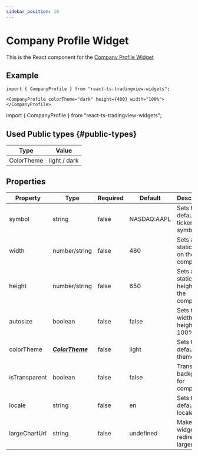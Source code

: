 ```yaml
---
sidebar_position: 18
---
```


# Company Profile Widget

This is the React component for the [Company Profile Widget](https://www.tradingview.com/widget/symbol-profile/)

## Example

```
import { CompanyProfile } from "react-ts-tradingview-widgets";

<CompanyProfile colorTheme="dark" height={400} width="100%"></CompanyProfile>
```

import { CompanyProfile } from "react-ts-tradingview-widgets";

<CompanyProfile colorTheme="dark" height={400} width="100%"></CompanyProfile>

## Used Public types {#public-types}

| Type       | Value        |
| ---------- | ------------ |
| ColorTheme | light / dark |

## Properties

| Property      | Type                              | Required | Default     | Description                           |
| ------------- | --------------------------------- | -------- | ----------- | ------------------------------------- |
| symbol        | string                            | false    | NASDAQ:AAPL | Sets the default ticker symbol        |
| width         | number/string                     | false    | 480         | Sets a static width on the component  |
| height        | number/string                     | false    | 650         | Sets a static height on the component |
| autosize      | boolean                           | false    | false       | Sets the width and height to 100%     |
| colorTheme    | [_**ColorTheme**_](#public-types) | false    | light       | Sets the default theme                |
| isTransparent | boolean                           | false    | false       | Transparent background for component  |
| locale        | string                            | false    | en          | Sets the default locale               |
| largeChartUrl | string                            | false    | undefined   | Make widget redirect to larger chart  |
